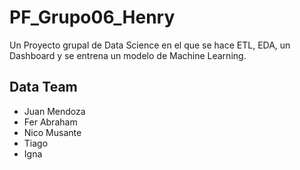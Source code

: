 # PF_Grupo06_Henry

Un Proyecto grupal de Data Science en el que se hace ETL, EDA, un Dashboard y se entrena un modelo de Machine Learning.

## Data Team

- Juan Mendoza
- Fer Abraham
- Nico Musante 
- Tiago 
- Igna
